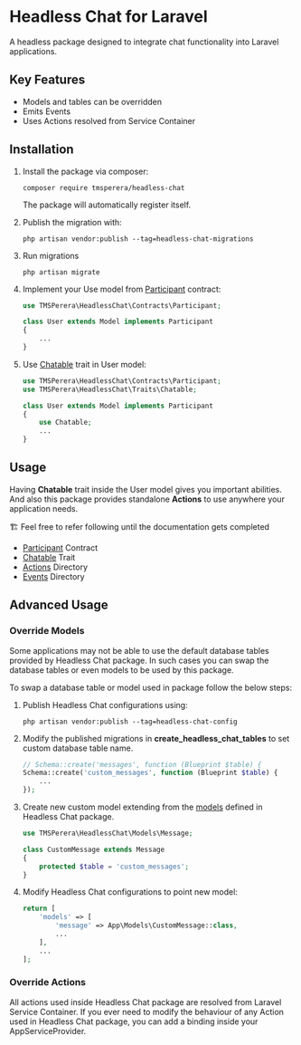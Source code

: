 # Headless Chat for Laravel

A headless package designed to integrate chat functionality into Laravel applications.

## Key Features

 - Models and tables can be overridden 
 - Emits Events
 - Uses Actions resolved from Service Container

## Installation

1. Install the package via composer:

    ```
    composer require tmsperera/headless-chat
    ```
    The package will automatically register itself.

2. Publish the migration with:

    ```
    php artisan vendor:publish --tag=headless-chat-migrations
    ```

3. Run migrations

    ```
    php artisan migrate
    ```

4. Implement your Use model from [Participant]([Chatable](/package/src/Contracts/Participant.php)) contract:

    ```php
    use TMSPerera\HeadlessChat\Contracts\Participant;
    
    class User extends Model implements Participant
    {
        ...
    }
    ```

5. Use [Chatable](/package/src/Traits/Chatable.php) trait in User model:

    ```php
    use TMSPerera\HeadlessChat\Contracts\Participant;
    use TMSPerera\HeadlessChat\Traits\Chatable;
    
    class User extends Model implements Participant
    {
        use Chatable;
        ...
    }
    ```

## Usage

Having **Chatable** trait inside the User model gives you important abilities. And also this package provides standalone **Actions** to use anywhere your application needs.

🏗️ Feel free to refer following until the documentation gets completed

- [Participant](/package/src/Contracts/Participant.php) Contract
- [Chatable](/package/src/Traits/Chatable.php) Trait
- [Actions](package/src/Actions) Directory
- [Events](package/src/Events) Directory

## Advanced Usage

### Override Models

Some applications may not be able to use the default database tables provided by Headless Chat package. In such cases you can swap the database tables or even models to be used by this package. 

To swap a database table or model used in package follow the below steps:

1. Publish Headless Chat configurations using:

    ```
    php artisan vendor:publish --tag=headless-chat-config
    ```

2. Modify the published migrations in **create_headless_chat_tables** to set custom database table name.

    ```php
    // Schema::create('messages', function (Blueprint $table) {
    Schema::create('custom_messages', function (Blueprint $table) {
        ...
    });
    ```

3. Create new custom model extending from the [models](/package/src/Models) defined in Headless Chat package.

    ```php
    use TMSPerera\HeadlessChat\Models\Message;
    
    class CustomMessage extends Message
    {
        protected $table = 'custom_messages';
    }
    ```

4. Modify Headless Chat configurations to point new model:

    ```php
    return [
        'models' => [
            'message' => App\Models\CustomMessage::class,
            ...
        ],
        ...
    ];
    ```

### Override Actions

All actions used inside Headless Chat package are resolved from Laravel Service Container. If you ever need to modify the behaviour of any Action used in Headless Chat package, you can add a binding inside your AppServiceProvider.
